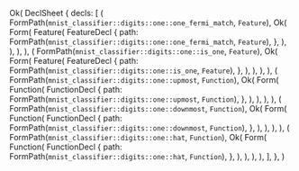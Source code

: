 Ok(
    DeclSheet {
        decls: [
            (
                FormPath(`mnist_classifier::digits::one::one_fermi_match`, `Feature`),
                Ok(
                    Form(
                        Feature(
                            FeatureDecl {
                                path: FormPath(`mnist_classifier::digits::one::one_fermi_match`, `Feature`),
                            },
                        ),
                    ),
                ),
            ),
            (
                FormPath(`mnist_classifier::digits::one::is_one`, `Feature`),
                Ok(
                    Form(
                        Feature(
                            FeatureDecl {
                                path: FormPath(`mnist_classifier::digits::one::is_one`, `Feature`),
                            },
                        ),
                    ),
                ),
            ),
            (
                FormPath(`mnist_classifier::digits::one::upmost`, `Function`),
                Ok(
                    Form(
                        Function(
                            FunctionDecl {
                                path: FormPath(`mnist_classifier::digits::one::upmost`, `Function`),
                            },
                        ),
                    ),
                ),
            ),
            (
                FormPath(`mnist_classifier::digits::one::downmost`, `Function`),
                Ok(
                    Form(
                        Function(
                            FunctionDecl {
                                path: FormPath(`mnist_classifier::digits::one::downmost`, `Function`),
                            },
                        ),
                    ),
                ),
            ),
            (
                FormPath(`mnist_classifier::digits::one::hat`, `Function`),
                Ok(
                    Form(
                        Function(
                            FunctionDecl {
                                path: FormPath(`mnist_classifier::digits::one::hat`, `Function`),
                            },
                        ),
                    ),
                ),
            ),
        ],
    },
)